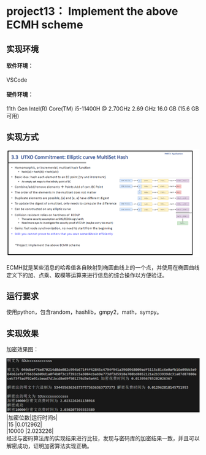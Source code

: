 # project13： Implement the above ECMH scheme
## 实现环境
#### 软件环境：
VSCode
#### 硬件环境：
11th Gen Intel(R) Core(TM) i5-11400H @ 2.70GHz   2.69 GHz 16.0 GB (15.6 GB 可用)

## 实现方式
![image](https://github.com/Borpord/homework-group6/raw/main/Project13%3A%20Implement%20the%20above%20ECMH%20scheme/md_image/1.png)<br>  

ECMH就是某些消息的哈希值各自映射到椭圆曲线上的一个点，并使用在椭圆曲线定义下的加、点乘、取模等运算来进行信息的综合操作以方便验证。
## 运行要求
使用python，包含random，hashlib，gmpy2，math，sympy。
## 实现效果
加密效果图：

![image](https://github.com/cscs666/homework_group_81/blob/main/project11/Q%25QR62OEHO3%60%5BN2COXH%256%25S.png)<br>
|加密位数|运行时间s|  
|15     |0.012962|  
|10000  |2.023226|  
经过与密码算法库的实现结果进行比较，发现与密码库的加密结果一致，并且可以解密成功，证明加密算法实现正确。

